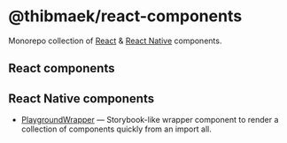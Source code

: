 # @thibmaek/react-components

Monorepo collection of [React](./react) & [React Native](./react-native) components.

## React components

## React Native components

- [PlaygroundWrapper](./react-native/rn-playground-wrapper) — Storybook-like wrapper component to render a collection of components quickly from an import all.
